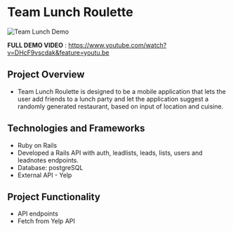 # Team Lunch Roulette

![Team Lunch Demo](https://media.giphy.com/media/ge2Ybs7IJ8c6WlSnW5/giphy.gif)

**FULL DEMO VIDEO** : https://www.youtube.com/watch?v=DHcF9vscdak&feature=youtu.be

## Project Overview
- Team Lunch Roulette is designed to be a mobile application that lets the user add friends to a lunch party and let the application suggest a randomly generated restaurant, based on input of location and cuisine.

## Technologies and Frameworks
- Ruby on Rails
- Developed a Rails API with auth, leadlists, leads, lists, users and leadnotes endpoints.
- Database: postgreSQL
- External API - Yelp

## Project Functionality 
- API endpoints
- Fetch from Yelp API

